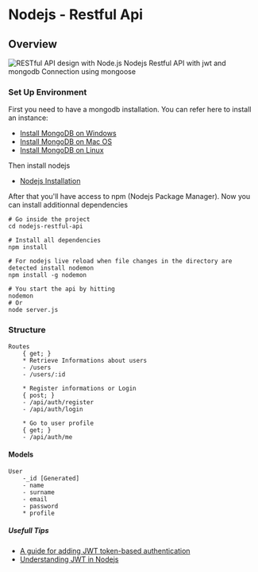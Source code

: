 # Nodejs - Restful Api
## Overview
![RESTful API design with Node.js](https://cdn-images-1.medium.com/max/2000/1*jjYC9tuf4C3HkHCP5PcKTA.jpeg "RESTful API design with Node.js")
Nodejs Restful API with jwt and mongodb Connection using mongoose

### Set Up Environment
First you need to have a mongodb installation. You can refer here to install an instance:

*  [Install MongoDB on Windows](https://medium.com/@LondonAppBrewery/how-to-download-install-mongodb-on-windows-4ee4b3493514)
*  [Install MongoDB on Mac OS](https://treehouse.github.io/installation-guides/mac/mongo-mac.html "MongoDB Mac OS Installation")
*  [Install MongoDB on Linux](https://hevodata.com/blog/install-mongodb-on-ubuntu/ "MongoDB Linux Installation")

Then install nodejs
*  [Nodejs Installation](https://nodejs.org/en/download/)

After that you'll have access to npm (Nodejs Package Manager).
Now you can install additionnal dependencies

```shell
# Go inside the project
cd nodejs-restful-api

# Install all dependencies
npm install

# For nodejs live reload when file changes in the directory are detected install nodemon
npm install -g nodemon

# You start the api by hitting
nodemon
# Or
node server.js
```

### Structure
    Routes
        { get; }
        * Retrieve Informations about users
        - /users
        - /users/:id

        * Register informations or Login
        { post; }
        - /api/auth/register
        - /api/auth/login

        * Go to user profile
        { get; }
        - /api/auth/me

#### Models
    User
        -_id [Generated]
        - name
        - surname
        - email
        - password
        * profile

##### Usefull Tips

* [A guide for adding JWT token-based authentication](https://medium.com/dev-bits/a-guide-for-adding-jwt-token-based-authentication-to-your-single-page-nodejs-applications-c403f7cf04f4)
* [Understanding JWT in Nodejs](https://www.sitepoint.com/using-json-web-tokens-node-js/)
